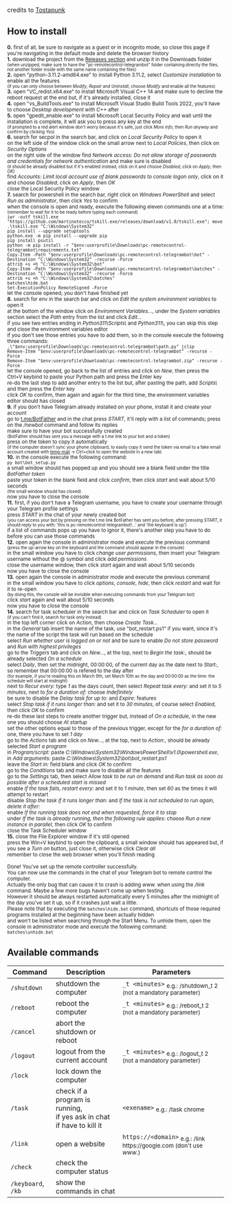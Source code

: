 credits to [Tostapunk](https://github.com/Tostapunk) <br />
## How to install
<sup>**0.** first of all, be sure to navigate as a guest or in incognito mode, so close this page if you're navigating in the default mode and delete the browser history <br />
**1.** download the project from the [Releases section](https://www.github.com/martinotecco/pc-remotecontrol-telegrambot/releases) and unzip it in the Downloads folder<br />
<sup>(when unzipped, make sure to have the "pc-remotecontrol-telegrambot" folder containing directly the files, not another folder inside with the same name containing the files)</sup> <br />
**2.** open "python-3.11.2-amd64.exe" to install Python 3.11.2, select *Customize installation* to enable all the features <br />
<sup>(if you can only choose between *Modify*, *Repair* and *Uninstall*, choose *Modify* and enable all the features)</sup> <br />
**3.** open "VC_redist.x64.exe" to install Microsoft Visual C++ 14 and make sure to decline the reboot request at the end but, if it's already installed, close it <br />
**4.** open "vs_BuildTools.exe" to install Microsoft Visual Studio Build Tools 2022, you'll have to choose *Desktop development with C++* after <br />
**5.** open "gpedit_enable.exe" to install Microsoft Local Security Policy and wait until the installation is complete, it will ask you to press any key at the end <br />
    <sup>(if prompted to a red alert window don't worry because it's safe, just click *More info*, then *Run anyway* and confirm by clicking *Yes*)</sup> <br />
**6.** search for secpol in the search bar, and click on *Local Security Policy* to open it <br />
    on the left side of the window click on the small arrow next to *Local Policies*, then click on *Security Options* <br />
    on the right side of the window find *Network access: Do not allow storage of passwords and credentials for network authentication* and make sure is disabled <br />
    <sup>(it should be already disabled but if it's enabled instead, click on it and choose *Disabled*, click on *Apply*, then *OK*)</sup> <br />
    find *Accounts: Limit local account use of blank passwords to console logon only*, click on it and choose *Disabled*, click on *Apply*, then *OK* <br />
    close the Local Security Policy window<br />
**7.** search for powershell in the search bar, right click on *Windows PowerShell* and select *Run as administrator*, then click *Yes* to confirm<br />
   when the console is open and ready, execute the following eleven commands one at a time: <br />
   <sup>(remember to wait for it to be ready before typing each command)</sup> <br />
      `iwr -outf tskill.exe "https://github.com/martinotecco/tskill.exe/releases/download/v1.0/tskill.exe"; move .\tskill.exe "C:\Windows\System32"` <br />
      `pip install --upgrade setuptools` <br />
      `python.exe -m pip install --upgrade pip` <br />
      `pip install psutil` <br />
      `python -m pip install -r "$env:userprofile\Downloads\pc-remotecontrol-telegrambot\requirements.txt"` <br />
      `Copy-Item -Path "$env:userprofile\Downloads\pc-remotecontrol-telegrambot\bot" -Destination "C:\Windows\System32" -recurse -Force` <br />
      `attrib +s +h "C:\Windows\System32\bot"` <br />
      `Copy-Item -Path "$env:userprofile\Downloads\pc-remotecontrol-telegrambot\batches" -Destination "C:\Windows\System32" -recurse -Force` <br />
      `attrib +s +h "C:\Windows\System32\batches"` <br />
      `batches\hide.bat` <br />
      `Set-ExecutionPolicy RemoteSigned -Force` <br />
   let the console opened, you don't have finished yet <br />
**8.** search for env in the search bar and click on *Edit the system environment variables* to open it <br />
    at the bottom of the window click on *Environment Variables...*, under the *System variables* section select the *Path* entry from the list and click *Edit...* <br />
    if you see two entries ending in *Python311\Scripts\\* and *Python311\\*, you can skip this step and close the environment variables editor <br />
    if you don't see those entries you have to add them, so in the console execute the following three commands: <br />
    `.\"$env:userprofile\Downloads\pc-remotecontrol-telegrambot\path.py" |clip` <br />
    `Remove-Item "$env:userprofile\Downloads\pc-remotecontrol-telegrambot" -recurse -Force` <br />
    `Remove-Item "$env:userprofile\Downloads\pc-remotecontrol-telegrambot.zip" -recurse -Force` <br />
    let the console opened, go back to the list of entries and click on *New*, then press the Ctrl+V keybind to paste your Python path and press the Enter key <br />
    re-do the last step to add another entry to the list but, after pasting the path, add *Scripts\\* and then press the *Enter* key <br />
    click *OK* to confirm, then again and again for the third time, the environment variables editor should has closed <br />
**9.** if you don't have Telegram already installed on your phone, install it and create your account <br />
    go to [t.me/BotFather](https://t.me/BotFather) and in the chat press *START*, it'll reply with a list of commands; press on the */newbot* command and follow its replies <br />
    make sure to have your bot successfully created <br />
    <sup>(BotFather should has sent you a message with a t.me link to your bot and a token)</sup> <br />
    press on the token to copy it automatically <br />
    <sup>(if the computer doesn't sync your phone clipboard, to easily copy it send the token via email to a fake email account created with [temp-mail](https://temp-mail.org) → Ctrl+click to open the website in a new tab)</sup> <br />
**10.** in the console execute the following command: <br />
       `py bot\bot_setup.py` <br />
    a small window should has popped up and you should see a blank field under the title *BotFather token* <br />
    paste your token in the blank field and click *confirm*, then click *start* and wait about 5/10 seconds<br />
    <sup>(the small window should has closed)</sup> <br />
    now you have to close the console <br />
**11.** first, if you don't have a Telegram username, you have to create your username through your Telegram profile settings <br />
    press *START* in the chat of your newly created bot <br />
    <sup>(you can access your bot by pressing on the t.me link BotFather has sent you before; after pressing *START*, it should reply to you with: 'this is pc-remotecontrol-telegrambot!...' and 'the keyboard is up')</sup> <br />
    if a list of commands pops up you have to ignor it, there's another step you have to do before you can use those commands <br />
**12.** open again the console in administrator mode and execute the previous command <br />
    <sup>(press the up-arrow key on the keyboard and the command should appear in the console)</sup> <br />
    in the small window you have to click *change user permissions*, then insert your Telegram username without the @ symbol and click *add permissions* <br />
    close the username window, then click *start* again and wait about 5/10 seconds<br />
    now you have to close the console <br />
**13.** open again the console in administrator mode and execute the previous command <br />
    in the small window you have to click *options*, *console*, *hide*, then click *restart* and wait for it to re-open <br />
    <sup>(by doing this, the console will be invisible when executing commands from your Telegram bot)</sup> <br />
    click *start* again and wait about 5/10 seconds<br />
    now you have to close the console <br />
**14.** search for task scheduler in the search bar and click on *Task Scheduler* to open it <br />
    <sup>(if you can't find it, search for task only instead)</sup> <br />
    in the top left corner click on *Action*, then choose *Create Task...* <br />
    in the *General* tab insert the name of the task, use "bot_restart.ps1" if you want, since it's the name of the script the task will run based on the schedule <br />
    select *Run whether user is logged on or not* and be sure to enable *Do not store password* and *Run with highest privileges* <br />
    go to the *Triggers* tab and click on *New...*, at the top, next to *Begin the task:*, should be already selected *On a schedule* <br />
    select *Daily*, then set the midnight, 00:00:00, of the current day as the date next to *Start:*, so remember that 00:00:00 is refered to the day after <br />
    <sup>(for example, if you're reading this on March 9th, set March 10th as the day and 00:00:00 as the time: the schedule will start at midnight)</sup> <br />
    next to *Recur every:* type *1* as the days count, then select *Repeat task every:* and set it to *5 minutes*, next to *for a duration of:* choose *Indefinitely* <br />
    be sure to disable the *Delay task for up to:* and *Expire:* features <br />
    select *Stop task if it runs longer than:* and set it to *30 minutes*, of course select *Enabled*, then click *OK* to confirm <br />
    re-do these last steps to create another trigger but, instead of *On a schedule*, in the new one you should choose *At startup* <br />
    set the other options equal to those of the previous trigger, except for the *for a duration of:* one, there you have to set *1 day* <br />
    go to the *Actions* tab and click on *New...*, at the top, next to *Action:*, should be already selected *Start a program* <br />
    in *Program/script:* paste *C:\Windows\System32\WindowsPowerShell\v1.0\powershell.exe*, in *Add arguments:* paste *C:\Windows\System32\bot\bot_restart.ps1* <br />
    leave the *Start in:* field blank and click *OK* to confirm <br />
    go to the *Conditions* tab and make sure to disable all the features <br />
    go to the *Settings* tab, then select *Allow task to be run on demand* and *Run task as soon as possible after a scheduled start is missed* <br />
    enable *If the task fails, restart every:* and set it to *1 minute*, then set *60* as the times it will attempt to restart <br />
    disable *Stop the task if it runs longer than:* and *If the task is not scheduled to run again, delete it after:* <br />
    enable *If the running task does not end when requested, force it to stop* <br />
    under *If the task is already running, then the following rule applies:* choose *Run a new instance in parallel*, then click *OK* to confirm <br />
    close the Task Scheduler window<br />
**15.** close the File Explorer window if it's still opened<br />
    press the Win+V keybind to open the clipboard, a small window should has appeared but, if you see a *Turn on* button, just close it, otherwise click *Clear all* <br />
    remember to close the web browser when you'll finish reading <br />
⠀ <br />
Done! You've set up the remote controller successfully. <br />
You can now use the commands in the chat of your Telegram bot to remote control the computer. <br />
Actually the only bug that can cause it to crash is adding *w<span>ww.* when using the */link* command. Maybe a few more bugs haven't come up when testing. <br />
However it should be always restarted automatically every 5 minutes after the midnight of the day you've set it up, so if it crashes just wait a little. <br />
Please note that by executing the `batches\hide.bat` command, shortcuts of those required programs installed at the beginning have been actually hidden <br />
and won't be listed when searching through the Start Menu. To unhide them, open the console in administrator mode and execute the following command: <br />
      `batches\unhide.bat`</sup> <br />
## Available commands
| Command | Description | Parameters |
| --- | --------- | --- |
| `/shutdown` | shutdown the computer | `_t <minutes>` <sub>e.g.: /shutdown_t 2 (not a mandatory parameter)</sub> |
| `/reboot` | reboot the computer | `_t <minutes>` <sub>e.g.: /reboot_t 2 (not a mandatory parameter)</sub> |
| `/cancel` | abort the shutdown or reboot |  |
| `/logout` | logout from the current account | `_t <minutes>` <sub>e.g.: /logout_t 2 (not a mandatory parameter)</sub> |
| `/lock` | lock down the computer |  |
| `/task` | check if a program is running, <br /> if yes ask in chat if have to kill it | `<exename>` <sub>e.g.: /task chrome</sub> |
| `/link` | open a website | `https://<domain>` <sub>e.g.: /link ht<span>tps://</span>google.com (don't use *w<span>ww.*)</sub> |
| `/check` | check the computer status |  |
| `/keyboard`, `/kb` | show the commands in chat |  |
